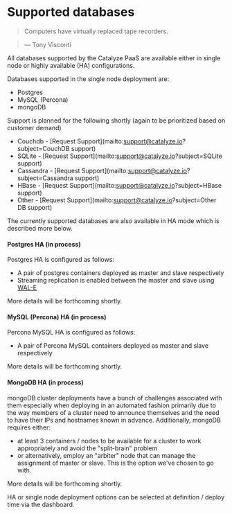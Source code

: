 # Supported databases

> Computers have virtually replaced tape recorders.

> — Tony Visconti


All databases supported by the Catalyze PaaS are available either in single node or highly available (HA) configurations.

Databases supported in the single node deployment are:
- Postgres
- MySQL (Percona)
- mongoDB

Support is planned for the following shortly (again to be prioritized based on customer demand)
- Couchdb - [Request Support](mailto:support@catalyze.io?subject=CouchDB support)
- SQLite - [Request Support](mailto:support@catalyze.io?subject=SQLite support)
- Cassandra - [Request Support](mailto:support@catalyze.io?subject=Cassandra support)
- HBase - [Request Support](mailto:support@catalyze.io?subject=HBase support)
- Other - [Request Support](mailto:support@catalyze.io?subject=Other DB support)

The currently supported databases are also available in HA mode which is described more below.

#### Postgres HA (in process)
Postgres HA is configured as follows:
- A pair of postgres containers deployed as master and slave respectively
- Streaming replication is enabled between the master and slave using [WAL-E](https://github.com/wal-e/wal-e)

More details will be forthcoming shortly.

#### MySQL (Percona) HA (in process)
Percona MySQL HA is configured as follows:
- A pair of Percona MySQL containers deployed as master and slave respectively

More details will be forthcoming shortly.

#### MongoDB HA (in process)
mongoDB cluster deployments have a bunch of challenges associated with them especially when deploying in an automated fashion primarily due to the way members of a cluster need to announce themselves and the need to have their IPs and hostnames known in advance. Additionally, mongoDB requires either:
- at least 3 containers / nodes to be available for a cluster to work appropriately and avoid the "split-brain" problem
- or alternatively, employ an "arbiter" node that can manage the assignment of master or slave. This is the option we've chosen to go with.

More details will be forthcoming shortly.


HA or single node deployment options can be selected at definition / deploy time via the dashboard.


